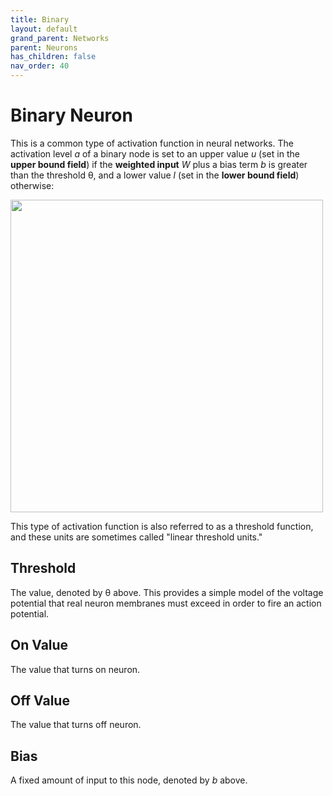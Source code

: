 ```yaml
---
title: Binary
layout: default
grand_parent: Networks
parent: Neurons
has_children: false
nav_order: 40
---
```


# Binary Neuron

This is a common type of activation function in neural networks. The activation level *a* of a binary node is set to an upper value *u* (set in the **upper bound field**) if the **weighted input** *W* plus a bias term *b* is greater than the threshold θ, and a lower value *l* (set in the **lower bound field**) otherwise:

<img src="../../assets/images/binaryNeuronEquation.png" style="width:500px;"/>

This type of activation function is also referred to as a threshold function, and these units are sometimes called "linear threshold units."

## Threshold

The value, denoted by θ above. This provides a simple model of the voltage potential that real neuron membranes must exceed in order to fire an action potential.

## On Value

The value that turns on neuron.

## Off Value

The value that turns off neuron.

## Bias

A fixed amount of input to this node, denoted by *b* above.

